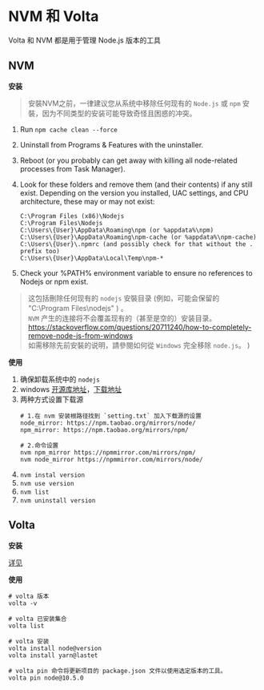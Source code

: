 # NVM 和 Volta

Volta 和 NVM 都是用于管理 Node.js 版本的工具

## NVM

**安装**  
  
> 安裝NVM之前，一律建议您从系统中移除任何现有的 `Node.js` 或 `npm` 安裝，因为不同类型的安装可能导致奇怪且困惑的冲突。  
  
1. Run `npm cache clean --force`  
2. Uninstall from Programs & Features with the uninstaller.  
3. Reboot (or you probably can get away with killing all node-related processes from Task Manager).  
4. Look for these folders and remove them (and their contents) if any still exist. Depending on the version you installed, UAC settings, and CPU architecture, these may or may not exist:  

    ```text  
    C:\Program Files (x86)\Nodejs  
    C:\Program Files\Nodejs  
    C:\Users\{User}\AppData\Roaming\npm (or %appdata%\npm)  
    C:\Users\{User}\AppData\Roaming\npm-cache (or %appdata%\npm-cache)  
    C:\Users\{User}\.npmrc (and possibly check for that without the . prefix too)  
    C:\Users\{User}\AppData\Local\Temp\npm-*  
    ```  
5. Check your %PATH% environment variable to ensure no references to Nodejs or npm exist.  
  
> 这包括刪除任何现有的 `nodejs` 安裝目录 (例如，可能会保留的 "C:\Program Files\nodejs" ) 。  
> `NVM` 产生的连接将不会覆盖现有的（甚至是空的）安装目录。 https://stackoverflow.com/questions/20711240/how-to-completely-remove-node-js-from-windows  
> 如需移除先前安裝的说明，請參閱如何從 `Windows` 完全移除 `node.js`。 )
  
**使用**
  
1. 确保卸载系统中的 `nodejs`  
2. windows [开源库地址](https://github.com/coreybutler/nvm-windows#installation--upgrades)，[下载地址](https://github.com/coreybutler/nvm-windows/releases)  
3. 两种方式设置下载源
    ```shell  
    # 1.在 nvm 安装根路径找到 `setting.txt` 加入下载源的设置
    node_mirror: https://npm.taobao.org/mirrors/node/  
    npm_mirror: https://npm.taobao.org/mirrors/npm/  
   
    # 2.命令设置
    nvm npm_mirror https://npmmirror.com/mirrors/npm/
    nvm node_mirror https://npmmirror.com/mirrors/node/
    ```
4. `nvm instal version`  
5. `nvm use version`  
6. `nvm list`  
7. `nvm uninstall version`


## Volta

**安装**

[详见](https://volta.sh/)

**使用**

```shell
# volta 版本
volta -v 

# volta 已安装集合
volta list

# volta 安装
volta install node@version
volta install yarn@lastet

# volta pin 命令将更新项目的 package.json 文件以使用选定版本的工具。
volta pin node@10.5.0


```
